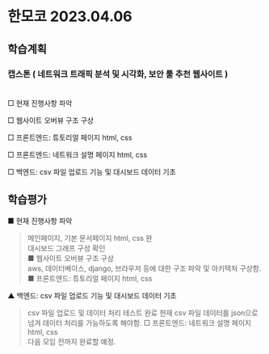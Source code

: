 # 한모코 2023.04.06


학습계획
---
### 캡스톤 ( 네트워크 트래픽 분석 및 시각화, 보안 툴 추천 웹사이트 ) <br><br>

□ 현재 진행사항 파악 <br>

□ 웹사이트 오버뷰 구조 구상 <br>

□ 프론트엔드: 튜토리얼 페이지 html, css <br>

□ 프론트엔드: 네트워크 설명 페이지 html, css <br>

□ 백엔드: csv 파일 업로드 기능 및 대시보드 데이터 기초 <br>



학습평가
---
■ 현재 진행사항 파악 <br>
> 메인페이지, 기본 문서페이지 html, css 완 <br>
> 대시보드 그래프 구성 확인 <br>
■ 웹사이트 오버뷰 구조 구상 <br>
> aws, 데이터베이스, django, 브라우저 등에 대한 구조 파악 및 아키텍처 구상함. <br>
■ 프론트엔드: 튜토리얼 페이지 html, css <br>

▲ 백엔드: csv 파일 업로드 기능 및 대시보드 데이터 기초 <br>
> csv 파일 업로드 및 데이터 처리 테스트 완료
> 현재 csv 파일 데이터를 json으로 넘겨 데이터 처리를 가능하도록 해야함.
□  프론트엔드: 네트워크 설명 페이지 html, css <br>
> 다음 모임 전까지 완료할 예정.

